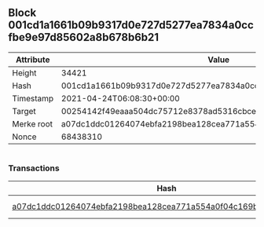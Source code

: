## Block 001cd1a1661b09b9317d0e727d5277ea7834a0ccfbe9e97d85602a8b678b6b21

Attribute | Value
--- | ---
Height | 34421
Hash | 001cd1a1661b09b9317d0e727d5277ea7834a0ccfbe9e97d85602a8b678b6b21
Timestamp | 2021-04-24T06:08:30+00:00
Target | 00254142f49eaaa504dc75712e8378ad5316cbcead634704b3734b6271167cc4
Merke root | a07dc1ddc01264074ebfa2198bea128cea771a554a0f04c169b22c52e6e6de3a
Nonce | 68438310

```

```

### Transactions

Hash | Amount
--- | ---
[a07dc1ddc01264074ebfa2198bea128cea771a554a0f04c169b22c52e6e6de3a](a07dc1ddc01264074ebfa2198bea128cea771a554a0f04c169b22c52e6e6de3a.md) | 10.00000000 SKEPTI 
